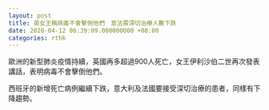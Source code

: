 ```yaml
---
layout: post
title: 英女王稱病毒不會擊倒他們　意法需深切治療人數下跌
date: 2020-04-12 06:39:09.000000000 +08:00
categories: rthk
---
```


歐洲的新型肺炎疫情持續，英國再多超過900人死亡，女王伊利沙伯二世再次發表講話，表明病毒不會擊倒他們。

西班牙的新增死亡病例繼續下跌，意大利及法國要接受深切治療的患者，同樣有下降趨勢。
